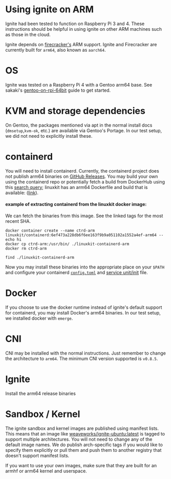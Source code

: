 # Using ignite on ARM

Ignite had been tested to function on Raspberry Pi 3 and 4.
These instructions should be helpful in using ignite on other ARM machines such as those in the cloud.

Ignite depends on [firecracker's](https://firecracker-microvm.github.io/) ARM support.
Ignite and Firecracker are currently built for `arm64`, also known as `aarch64`.

# OS

Ignite was tested on a Raspberry Pi 4 with a Gentoo arm64 base.
See sakaki's [gentoo-on-rpi-64bit](https://github.com/sakaki-/gentoo-on-rpi-64bit) guide to get started.

# KVM and storage dependencies
On Gentoo, the packages mentioned via apt in the normal install docs (`dmsetup`,`kvm-ok`, etc.) are available via Gentoo's Portage. 
In our test setup, we did not need to explicitly install these.

# containerd
You will need to install containerd.
Currently, the containerd project does not publish arm64 binaries on [GitHub Releases](https://github.com/containerd/containerd/releases).
You may build your own using the containerd repo or potentially fetch a build from DockerHub using this [search query](https://hub.docker.com/search?q=containerd&type=image&architecture=arm64); linuxkit has an arm64 Dockerfile and build that is available: ([link](https://hub.docker.com/r/linuxkit/containerd/tags?page=1&name=arm64)).

#### example of extracting containerd from the linuxkit docker image:
We can fetch the binaries from this image. See the linked tags for the most recent SHA.
```shell
docker container create --name ctrd-arm linuxkit/containerd:6ef473a228db6f6ee163f9b9a051102a1552a4ef-arm64 -- echo hi
docker cp ctrd-arm:/usr/bin/ ./linuxkit-containerd-arm
docker rm ctrd-arm

find ./linuxkit-containerd-arm
```

Now you may install these binaries into the appropriate place on your `$PATH` and configure your containerd [`config.toml`](https://github.com/containerd/containerd/blob/master/docs/man/containerd-config.toml.5.md) and [service unit/init](https://github.com/containerd/containerd/blob/master/containerd.service) file.

# Docker
If you choose to use the docker runtime instead of ignite's default support for containerd, you may install Docker's arm64 binaries.
In our test setup, we installed docker with `emerge`.

# CNI
CNI may be installed with the normal instructions.
Just remember to change the architecture to `arm64`.
The minimum CNI version supported is `v0.8.5`.

# Ignite
Install the arm64 release binaries

# Sandbox / Kernel
The ignite sandbox and kernel images are published using manifest lists.
This means that an image like [weaveworks/ignite-ubuntu:latest](https://hub.docker.com/r/weaveworks/ignite-ubuntu/tags) is tagged to support multiple architectures.
You will not need to change any of the default image names.
We do publish arch-specific tags if you would like to specify them explicitly or pull them and push them to another registry that doesn't support manifest lists.

If you want to use your own images, make sure that they are built for an armhf or arm64 kernel and userspace.
